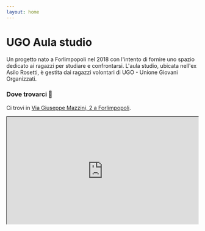 ```yaml
---
layout: home
---
```


# UGO Aula studio

Un progetto nato a Forlimpopoli nel 2018 con l'intento di fornire uno spazio dedicato ai ragazzi per studiare
e confrontarsi.
L'aula studio, ubicata nell'ex Asilo Rosetti, è gestita dai ragazzi volontari di UGO - Unione Giovani Organizzati.

### Dove trovarci 📍

Ci trovi in [Via Giuseppe Mazzini, 2 a Forlimpopoli](https://maps.app.goo.gl/GvrdGaHN7DzEdtUN8).

<style>
/* Responsive Iframe Container */
.map-responsive {
    position: relative;
    overflow: hidden;
    padding-top: 56.25%; /* 16:9 Aspect Ratio (adjust as needed) */
}

/* Responsive Iframe */
.map-responsive iframe {
    position: absolute;
    top: 0;
    left: 0;
    width: 100%;
    height: 100%;
    border: 1px solid black; /* Optional: keeps the border */
}
</style>

<div class="map-responsive">
    <iframe src="https://www.openstreetmap.org/export/embed.html?bbox=12.124622762203218%2C44.18559304052475%2C12.127240598201753%2C44.187074020076864&amp;layer=mapnik&amp;marker=44.18633353495182%2C12.125931680202484"></iframe>
</div>
